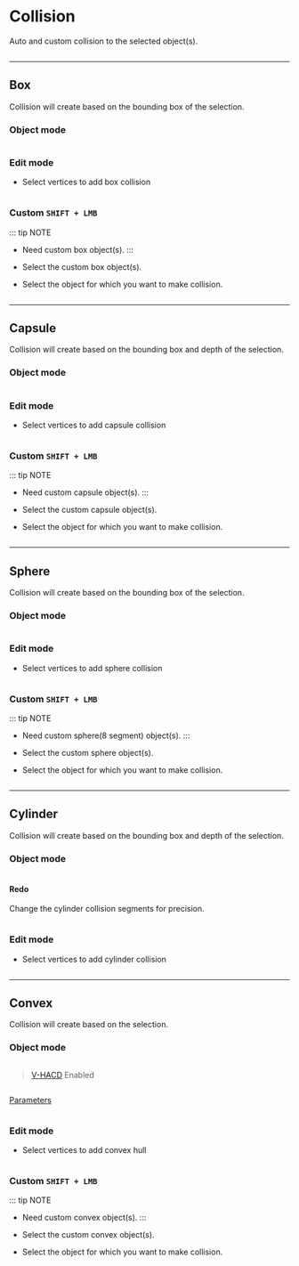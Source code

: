 # Collision

Auto and custom collision to the selected object(s).

<p><img :src="$withBase('/img/collision.png')" alt='' /></p>

---

## Box

Collision will create based on the bounding box of the selection.

### Object mode

<p><img :src="$withBase('/img/box.webp')" alt='' /></p>

### Edit mode

- Select vertices to add box collision

<p><img :src="$withBase('/img/box_editmode.webp')" alt='' /></p>

### Custom `SHIFT + LMB`

::: tip NOTE
- Need custom box object(s).
:::

- Select the custom box object(s).
- Select the object for which you want to make collision.

<p><img :src="$withBase('/img/box_custom.webp')" alt='' /></p>

---

## Capsule

Collision will create based on the bounding box and depth of the selection.

### Object mode

<p><img :src="$withBase('/img/capsule.webp')" alt='' /></p>

### Edit mode

- Select vertices to add capsule collision

<p><img :src="$withBase('/img/capsule_editmode.webp')" alt='' /></p>

### Custom `SHIFT + LMB`

::: tip NOTE
- Need custom capsule object(s).
:::

- Select the custom capsule object(s).
- Select the object for which you want to make collision.

<p><img :src="$withBase('/img/capsule_custom.webp')" alt='' /></p>

---

## Sphere

Collision will create based on the bounding box of the selection.

### Object mode

<p><img :src="$withBase('/img/sphere.webp')" alt='' /></p>

### Edit mode

- Select vertices to add sphere collision

<p><img :src="$withBase('/img/sphere_editmode.webp')" alt='' /></p>

### Custom `SHIFT + LMB`

::: tip NOTE
- Need custom sphere(8 segment) object(s).
:::

- Select the custom sphere object(s).
- Select the object for which you want to make collision.

<p><img :src="$withBase('/img/sphere_custom.webp')" alt='' /></p>

---

## Cylinder

Collision will create based on the bounding box and depth of the selection.

### Object mode

<p><img :src="$withBase('/img/cylinder.webp')" alt='' /></p>

#### Redo

Change the cylinder collision segments for precision.

<p><img :src="$withBase('/img/cylinder_redo.png')" alt='' /></p>

### Edit mode

- Select vertices to add cylinder collision

<p><img :src="$withBase('/img/cylinder_editmode.webp')" alt='' /></p>

---

## Convex

Collision will create based on the selection.

### Object mode

<p><img :src="$withBase('/img/convex.webp')" alt='' /></p>

> [V-HACD](/preference.html#v-hacd) Enabled

<p><img :src="$withBase('/img/convex_vhacd.webp')" alt='' /></p>

[Parameters](/preference.html#v-hacd)

<p><img :src="$withBase('/img/vhacd_operator.png')" alt='' /></p>

### Edit mode

- Select vertices to add convex hull

<p><img :src="$withBase('/img/convex_editmode.webp')" alt='' /></p>

### Custom `SHIFT + LMB`

::: tip NOTE
- Need custom convex object(s).
:::

- Select the custom convex object(s).
- Select the object for which you want to make collision.

<p><img :src="$withBase('/img/convex_custom.webp')" alt='' /></p>